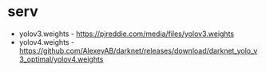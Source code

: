 # serv
- yolov3.weights - https://pjreddie.com/media/files/yolov3.weights
- yolov4.weights - https://github.com/AlexeyAB/darknet/releases/download/darknet_yolo_v3_optimal/yolov4.weights
